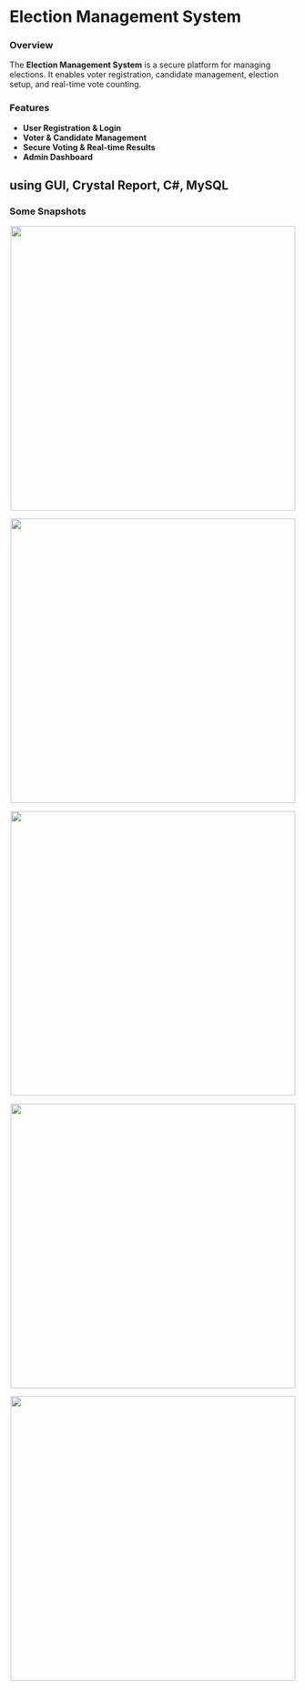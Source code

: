 # **Election Management System**

### Overview
The **Election Management System** is a secure platform for managing elections. It enables voter registration, candidate management, election setup, and real-time vote counting.

### Features
- **User Registration & Login**
- **Voter & Candidate Management**
- **Secure Voting & Real-time Results**
- **Admin Dashboard**

## using GUI, Crystal Report, C#, MySQL

### Some Snapshots

<p align="center">
  <img src="https://github.com/user-attachments/assets/3f166392-bc21-41c7-9fac-822c4bec5381" width="500" />
</p>
<p align="center">
  <img src="https://github.com/user-attachments/assets/7eb6c07f-d5bd-4e22-a166-47a4a68f4255" width="500" />
</p>
<p align="center">
  <img src="https://github.com/user-attachments/assets/138091fd-cbb4-4a34-8e3c-ac6b8ac3d7bc" width="500" />
</p>
<p align="center">
  <img src="https://github.com/user-attachments/assets/0d444b95-104b-47a2-965d-e0afe8a43281" width="500" />
</p>
<p align="center">
  <img src="https://github.com/user-attachments/assets/3e3bdba1-974b-41ff-91a5-a1467cd67af6" width="500" />
</p>


